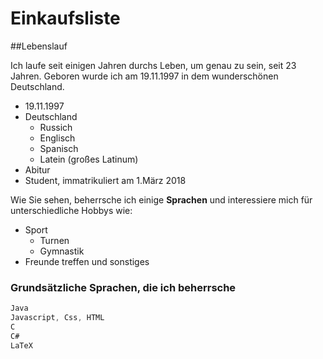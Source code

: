 # Einkaufsliste

##Lebenslauf

Ich laufe seit einigen Jahren durchs Leben, um genau zu sein, seit 23 Jahren. Geboren wurde ich am 19.11.1997 in dem wunderschönen Deutschland. 

* 19.11.1997
* Deutschland
  * Russich
  * Englisch
  * Spanisch
  * Latein (großes Latinum)
* Abitur 
* Student, immatrikuliert am 1.März 2018

Wie Sie sehen, beherrsche ich einige **Sprachen** und interessiere mich für unterschiedliche Hobbys wie: 
* Sport
  * Turnen
  * Gymnastik
* Freunde treffen und sonstiges


### Grundsätzliche Sprachen, die ich beherrsche

```C#
Java
Javascript, Css, HTML
C
C#
LaTeX
```
